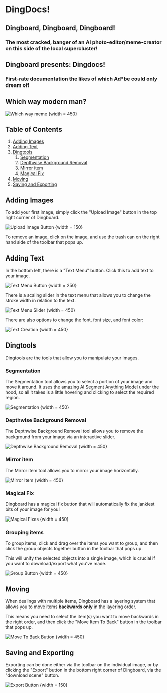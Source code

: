 # DingDocs!

## Dingboard, Dingboard, Dingboard! 

### The most cracked, banger of an AI photo-editor/meme-creator on this side of the local supercluster!

## Dingboard presents: **Dingdocs!** 

### First-rate documentation the likes of which Ad*be could only dream of!

## Which way modern man?

![Which way meme](../images/whichwaymeme.png) {width = 450}

## Table of Contents
1. [Adding Images](#adding-images)
2. [Adding Text](#adding-text)
3. [Dingtools](#dingtools)
    1. [Segmentation](#segmentation)
    2. [Depthwise Background Removal](#depthwise-background-removal)
    3. [Mirror item](#mirror-item)
    4. [Magical Fix](#magical-fix)
4. [Moving](#moving)
5. [Saving and Exporting](#saving-and-exporting)

## Adding Images

To add your first image, simply click the "Upload Image" button in the top right corner of Dingboard.

![Upload Image Button](../images/upload-image.png) {width = 150}

To remove an image, click on the image, and use the trash can on the right hand side of the toolbar that pops up.


## Adding Text

In the bottom left, there is a "Text Menu" button. Click this to add text to your image.

![Text Menu Button](../images/text-menu.png) {width = 250}

There is a scaling slider in the text menu that allows you to change the stroke width in relation to the text.

![Text Menu Slider](../images/banger.gif) {width = 450}

There are also options to change the font, font size, and font color:

![Text Creation](../images/text-creation.gif) {width = 450}

## Dingtools

Dingtools are the tools that allow you to manipulate your images.

### Segmentation

The Segmentation tool allows you to select a portion of your image and move it around.
It uses the amazing AI Segment Anything Model under the hood, so all it takes is a little hovering and clicking to select the required region.

![Segmentation](../images/segmentation.gif) {width = 450}

### Depthwise Background Removal

The Depthwise Background Removal tool allows you to remove the background from your image via an interactive slider.

![Depthwise Background Removal](../images/background-removal.gif) {width = 450}

### Mirror item

The Mirror item tool allows you to mirror your image horizontally.

![Mirror Item](../images/mirror-item.gif) {width = 450}


### Magical Fix

Dingboard has a magical fix button that will automatically fix the jankiest bits of your image for you!

![Magical Fixes](../images/magical-fix.gif) {width = 450}

### Grouping items

To group items, click and drag over the items you want to group, and then click the group objects together button in the toolbar that pops up. 

This will unify the selected objects into a single image, which is crucial if you want to download/export what you've made.

![Group Button](../images/group-items.png) {width = 450}

## Moving

When dealings with multiple items, Dingboard has a layering system that allows you to move items **backwards only** in the layering order.

This means you need to select the item(s) you want to move backwards in the right order, and then click the "Move Item To Back" button in the toolbar that pops up.

![Move To Back Button](../images/move-to-back.png) {width = 450}


## Saving and Exporting

Exporting can be done either via the toolbar on the individual image, or by clicking the "Export" button in the bottom right corner of Dingboard, via the "download scene" button.

![Export Button](../images/export-button.png) {width = 150}




